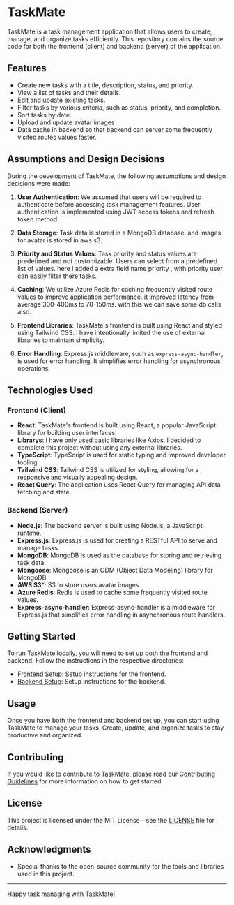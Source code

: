 # TaskMate

TaskMate is a task management application that allows users to create, manage, and organize tasks efficiently. This repository contains the source code for both the frontend (client) and backend (server) of the application.

## Features

- Create new tasks with a title, description, status, and priority.
- View a list of tasks and their details.
- Edit and update existing tasks.
- Filter tasks by various criteria, such as status, priority, and completion.
- Sort tasks by date.
- Upload and update avatar images
- Data cache in backend so that backend can server some frequently visited routes values faster.

## Assumptions and Design Decisions

During the development of TaskMate, the following assumptions and design decisions were made:

1. **User Authentication**: We assumed that users will be required to authenticate before accessing task management features. User authentication is implemented using JWT access tokens and refresh token method

2. **Data Storage**: Task data is stored in a MongoDB database. and images for avatar is stored in aws s3.

3. **Priority and Status Values**: Task priority and status values are predefined and not customizable. Users can select from a predefined list of values. here i added a extra field name priority , with priority user can easily filter there tasks.

4. **Caching**: We utilize Azure Redis for caching frequently visited route values to improve application performance. it improved latency from average 300-400ms to 70-150ms. with this we can save some db calls also.

5. **Frontend Libraries**: TaskMate's frontend is built using React and styled using Tailwind CSS. i have intentionally limited the use of external libraries to maintain simplicity.

6. **Error Handling**: Express.js middleware, such as `express-async-handler`, is used for error handling. It simplifies error handling for asynchronous operations.



## Technologies Used

### Frontend (Client)

- **React**: TaskMate's frontend is built using React, a popular JavaScript library for building user interfaces.
- **Librarys**: I have only used basic libraries like Axios. I decided to complete this project without using any external libraries.
- **TypeScript**: TypeScript is used for static typing and improved developer tooling.
- **Tailwind CSS**: Tailwind CSS is utilized for styling, allowing for a responsive and visually appealing design.
- **React Query**: The application uses React Query for managing API data fetching and state.

### Backend (Server)

- **Node.js**: The backend server is built using Node.js, a JavaScript runtime.
- **Express.js**: Express.js is used for creating a RESTful API to serve and manage tasks.
- **MongoDB**: MongoDB is used as the database for storing and retrieving task data.
- **Mongoose**: Mongoose is an ODM (Object Data Modeling) library for MongoDB.
- **AWS S3***: S3 to store users avatar images.
- **Azure Redis**: Redis is used to cache some frequently visited route values.
- **Express-async-handler**: Express-async-handler is a middleware for Express.js that simplifies error handling in asynchronous route handlers.

## Getting Started

To run TaskMate locally, you will need to set up both the frontend and backend. Follow the instructions in the respective directories:

- [Frontend Setup](./client/README.md): Setup instructions for the frontend.
- [Backend Setup](./server/README.md): Setup instructions for the backend.

## Usage

Once you have both the frontend and backend set up, you can start using TaskMate to manage your tasks. Create, update, and organize tasks to stay productive and organized.

## Contributing

If you would like to contribute to TaskMate, please read our [Contributing Guidelines](CONTRIBUTING.md) for more information on how to get started.

## License

This project is licensed under the MIT License - see the [LICENSE](LICENSE) file for details.

## Acknowledgments

- Special thanks to the open-source community for the tools and libraries used in this project.

---

Happy task managing with TaskMate!
